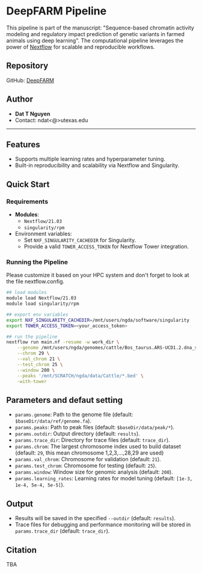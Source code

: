# DeepFARM Pipeline

This pipeline is part of the manuscript: "Sequence-based chromatin activity modeling and regulatory impact prediction of genetic variants in farmed animals using deep learning". The computational pipeline leverages the power of [Nextflow](https://www.nextflow.io/) for scalable and reproducible workflows.  

## Repository
GitHub: [DeepFARM](https://github.com/datngu/DeepFARM)

## Author
- **Dat T Nguyen**  
- Contact: ndat<@>utexas.edu  

---

## Features
- Supports multiple learning rates and hyperparameter tuning.
- Built-in reproducibility and scalability via Nextflow and Singularity.  

## Quick Start

### Requirements
- **Modules**:
  - `Nextflow/21.03`
  - `singularity/rpm`
- Environment variables:
  - Set `NXF_SINGULARITY_CACHEDIR` for Singularity.
  - Provide a valid `TOWER_ACCESS_TOKEN` for Nextflow Tower integration.

### Running the Pipeline

Please customize it based on your HPC system and don't forget to look at the file nextflow.config.

```bash
## load modules
module load Nextflow/21.03
module load singularity/rpm

## export env variables
export NXF_SINGULARITY_CACHEDIR=/mnt/users/ngda/software/singularity
export TOWER_ACCESS_TOKEN=<your_access_token>

## run the pipeline
nextflow run main.nf -resume -w work_dir \
    --genome /mnt/users/ngda/genomes/cattle/Bos_taurus.ARS-UCD1.2.dna_sm.toplevel.fa \
    --chrom 29 \
    --val_chrom 21 \
    --test_chrom 25 \
    --window 200 \
    --peaks '/mnt/SCRATCH/ngda/data/Cattle/*.bed' \
    -with-tower


```

## Parameters and defaut setting

- `params.genome`: Path to the genome file (default: `$baseDir/data/ref/genome.fa`).
- `params.peaks`: Path to peak files (default: `$baseDir/data/peak/*`).
- `params.outdir`: Output directory (default: `results`).
- `params.trace_dir`: Directory for trace files (default: `trace_dir`).
- `params.chrom`: The largest chromosome index used to build dataset (default: `29`, this mean chromosome 1,2,3,...,28,29 are used)
- `params.val_chrom`: Chromosome for validation (default: `21`).
- `params.test_chrom`: Chromosome for testing (default: `25`).
- `params.window`: Window size for genomic analysis (default: `200`).
- `params.learning_rates`: Learning rates for model tuning (default: `[1e-3, 1e-4, 5e-4, 5e-5]`).


## Output

- Results will be saved in the specified `--outdir` (default: `results`).
- Trace files for debugging and performance monitoring will be stored in `params.trace_dir` (default: `trace_dir`).


## Citation

TBA

